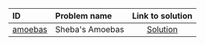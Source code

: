 | ID | Problem name | Link to solution |
|:---|:---|:---:|
| [amoebas](https://open.kattis.com/problems/amoebas) | Sheba's Amoebas | [Solution](https://github.com/versenyi98/kattis-solutions/tree/main/solutions/amoebas)|
